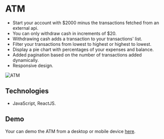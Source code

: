 # ATM

+ Start your account with $2000 minus the transactions fetched from an external api.
+ You can only withdraw cash in increments of $20.
+ Withdrawing cash adds a transaction to your transactions' list.
+ Filter your transactions from lowest to highest or highest to lowest.
+ Display a pie chart with percentages of your expenses and balance.
+ Added pagination based on the number of transactions added dynamically.
+ Responsive design.

<img src="https://www.dropbox.com/s/b2myoiijuygul28/Screen%20Shot%202019-09-08%20at%204.12.34%20PM.png?raw=1" title="ATM" alt="ATM">

## Technologies

+ JavaScript, ReactJS.

## Demo

Your can demo the ATM from a desktop or mobile device <a href="https://atm-alvaro.herokuapp.com/" target="_blank">here</a>. 
